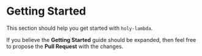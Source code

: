 # Getting Started
  This section should help you get started with `holy-lambda`.
  
  If you believe the **Getting Started** guide should be expanded, then feel free to propose the **Pull Request** with the changes.
